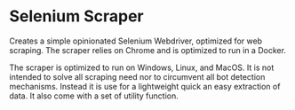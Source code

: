 # Selenium Scraper

Creates a simple opinionated Selenium Webdriver, optimized for web scraping.
The scraper relies on Chrome and is optimized to run in a Docker.

The scraper is optimized to run on Windows, Linux, and MacOS.
It is not intended to solve all scraping need nor to circumvent all bot detection mechanisms.
Instead it is use for a lightweight quick an easy extraction of data.
It also come with a set of utility function.